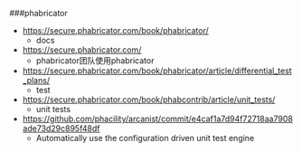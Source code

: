 ###phabricator
* https://secure.phabricator.com/book/phabricator/
    * docs
* https://secure.phabricator.com/
    * phabricator团队使用phabricator
* https://secure.phabricator.com/book/phabricator/article/differential_test_plans/
    * test
* https://secure.phabricator.com/book/phabcontrib/article/unit_tests/
    * unit tests
* https://github.com/phacility/arcanist/commit/e4caf1a7d94f72718aa7908ade73d29c895f48df
    * Automatically use the configuration driven unit test engine
